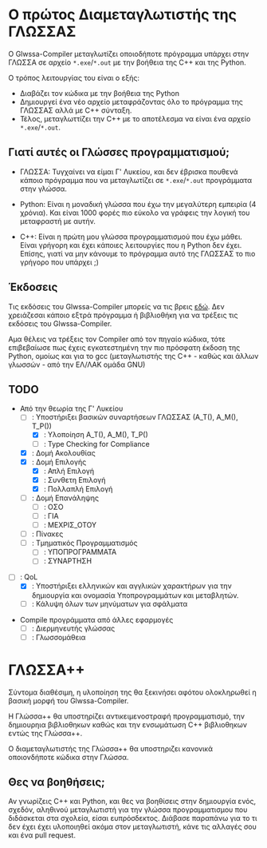 # Ο πρώτος Διαμεταγλωτιστής της ΓΛΩΣΣΑΣ

Ο Glwssa-Compiler μεταγλωτίζει οποιοδήποτε πρόγραμμα υπάρχει στην ΓΛΩΣΣΑ σε αρχείο `*.exe`/`*.out` με την βοήθεια της C++ και της Python.

Ο τρόπος λειτουργίας του είναι ο εξής:
- Διαβάζει τον κώδικα με την βοήθεια της Python
- Δημιουργεί ένα νέο αρχείο μεταφράζοντας όλο το πρόγραμμα της ΓΛΩΣΣΑΣ αλλά με C++ σύνταξη.
- Τέλος, μεταγλωττίζει την C++ με το αποτέλεσμα να είναι ένα αρχείο `*.exe`/`*.out`.

## Γιατί αυτές οι Γλώσσες προγραμματισμού;
- ΓΛΩΣΣΑ:
    Τυγχαίνει να είμαι Γ' Λυκείου, και δεν έβρισκα πουθενά κάποιο πρόγραμμα που να μεταγλωτίζει σε `*.exe`/`*.out` προγράμματα στην γλώσσα.

- Python:
    Είναι η μοναδική γλώσσα που έχω την μεγαλύτερη εμπειρία (4 χρόνια). Και είναι 1000 φορές πιο εύκολο να γράφεις την λογική του μεταφραστή με αυτήν.

- C++:
    Είναι η πρώτη μου γλώσσα προγραμματισμού που έχω μάθει. Είναι γρήγορη και έχει κάποιες λειτουργίες που η Python δεν έχει. Επίσης, γιατί να μην κάνουμε το πρόγραμμα αυτό της ΓΛΩΣΣΑΣ το πιο γρήγορo που υπάρχει ;)

## Έκδοσεις
Τις εκδόσεις του Glwssa-Compiler μπορείς να τις βρεις [εδώ](https://github.com/theolaos/glwssa-compiler/releases). Δεν χρειάζεσαι κάποιο εξτρά πρόγραμμα ή βιβλιοθήκη για να τρέξεις τις εκδόσεις του Glwssa-Compiler.

Αμα θέλεις να τρέξεις τον Compiler από τον πηγαίο κώδικα, τότε επιβεβαίωσε πως έχεις εγκατεστημένη την πιο πρόσφατη έκδοση της Python, ομoίως και για το gcc (μεταγλωτιστής της C++ - καθώς και άλλων γλωσσών - από την ΕΛ/ΛΑΚ ομάδα GNU)

## TODO
- Από την θεωρία της Γ' Λυκείου
    - [ ] : Υποστήριξει βασικών συναρτήσεων ΓΛΩΣΣΑΣ (Α_Τ(), Α_Μ(), Τ_Ρ())
        - [x] : Υλοποίηση Α_Τ(), Α_Μ(), Τ_Ρ()
        - [ ] : Type Checking for Compliance
    - [x] : Δομή Ακολουθίας
    - [x] : Δομή Επιλογής
        - [x] : Απλή Επιλογή
        - [x] : Συνθετη Επιλογή
        - [x] : Πολλαπλή Επιλογή
    - [ ] : Δομή Επανάληψης
        - [ ] : ΟΣΟ
        - [ ] : ΓΙΑ
        - [ ] : ΜΕΧΡΙΣ_ΟΤΟΥ
    - [ ] : Πίνακες
    - [ ] : Τμηματικός Προγραμματισμός
        - [ ] : ΥΠΟΠΡΟΓΡΑΜΜΑΤΑ
        - [ ] : ΣΥΝΑΡΤΗΣΗ
        
- [ ] : QoL
    - [x] : Υποστήριξει ελληνικών και αγγλικών χαρακτήρων για την δημιουργία και ονομασία Υποπρογραμμάτων και μεταβλητών.
    - [ ] : Κάλυψη όλων των μηνύματων για σφάλματα

- Compile προγράμματα από άλλες εφαρμογές
    - [ ] : Διερμηνευτής γλώσσας
    - [ ] : Γλωσσομάθεια

# ΓΛΩΣΣΑ++

Σύντομα διαθέσιμη, η υλοποίηση της θα ξεκινήσει αφότου ολοκληρωθεί η βασική μορφή του Glwssa-Compiler. 

Η Γλώσσα++ θα υποστηρίζει αντικειμενοστραφή προγραμματισμό, την δημιουρηια βιβλιοθηκων καθώς και την ενσωμάτωση C++ βιβλιοθηκων εντώς της Γλώσσα++.

Ο διαμεταγλωτιστής της Γλώσσα++ θα υποστηριζει κανονικά οποιονδήποτε κώδικα στην Γλώσσα.

## Θες να βοηθήσεις;
Αν γνωρίζεις C++ και Python, και θες να βοηθίσεις στην δημιουργία ενός, σχεδόν, αληθινού μεταγλωτιστή για την γλώσσα προγραμματισμου που διδάσκεται στα σχολεία, είσαι ευπρόσδεκτος. Διάβασε παραπάνω για το τι δεν έχει έχει υλοποιηθεί ακόμα στον μεταγλωτιστή, κάνε τις αλλαγές σου και ένα pull request.